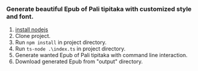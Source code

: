 ### Generate beautiful Epub of Pali tipitaka with customized style and font.
1. [install nodejs](https://nodejs.org)
2. Clone project.
3. Run `npm install` in project directory.
4. Run `ts-node .\index.ts` in project directory.
5. Generate wanted Epub of Pali tipitaka with command line interaction.
6. Download generated Epub from "output" directory. 